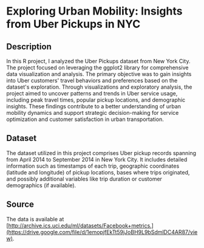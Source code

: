 # Exploring Urban Mobility: Insights from Uber Pickups in NYC

## Description
In this R project, I analyzed the Uber Pickups dataset from New York City. The project focused on leveraging the ggplot2 library for comprehensive data visualization and analysis. The primary objective was to gain insights into Uber customers' travel behaviors and preferences based on the dataset's exploration. Through visualizations and exploratory analysis, the project aimed to uncover patterns and trends in Uber service usage, including peak travel times, popular pickup locations, and demographic insights. These findings contribute to a better understanding of urban mobility dynamics and support strategic decision-making for service optimization and customer satisfaction in urban transportation.

## Dataset
The dataset utilized in this project comprises Uber pickup records spanning from April 2014 to September 2014 in New York City. It includes detailed information such as timestamps of each trip, geographic coordinates (latitude and longitude) of pickup locations, bases where trips originated, and possibly additional variables like trip duration or customer demographics (if available).

## Source
The data is available at [http://archive.ics.uci.edu/ml/datasets/Facebook+metrics.](https://drive.google.com/file/d/1emopjfEkTt59jJoBH9L9bSdmlDC4AR87/view).
